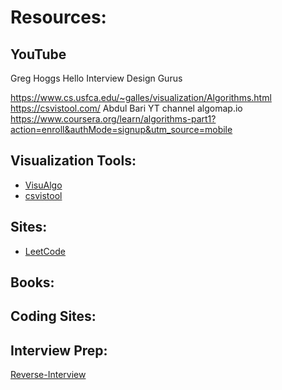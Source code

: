 ﻿# Resources:

## YouTube

Greg Hoggs
Hello Interview
Design Gurus

https://www.cs.usfca.edu/~galles/visualization/Algorithms.html
https://csvistool.com/
Abdul Bari YT channel
algomap.io
https://www.coursera.org/learn/algorithms-part1?action=enroll&authMode=signup&utm_source=mobile

## Visualization Tools: 
- [VisuAlgo](https://visualgo.net/en)
- [csvistool](https://www.csvistool.com/)

## Sites:
- [LeetCode](https://leetcode.com/)


## Books:


## Coding Sites:

## Interview Prep:
[Reverse-Interview](https://github.com/viraptor/reverse-interview)